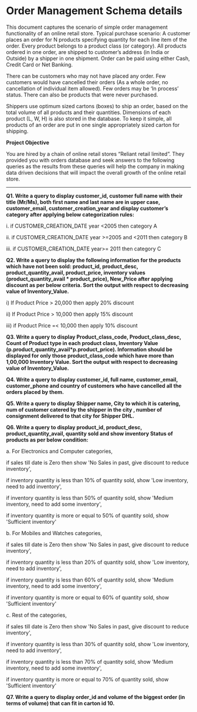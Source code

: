 # Order Management Schema details
This document captures the scenario of simple order management functionality of an online retail store.
Typical purchase scenario: A customer places an order for N products specifying quantity for each line item
of the order. Every product belongs to a product class (or category). All products ordered in one order, are
shipped to customer’s address (in India or Outside) by a shipper in one shipment. Order can be paid using
either Cash, Credit Card or Net Banking.

There can be customers who may not have placed any order. Few customers would have cancelled their
orders (As a whole order, no cancellation of individual item allowed). Few orders may be ‘In process’
status. There can also be products that were never purchased.

Shippers use optimum sized cartons (boxes) to ship an order, based on the total volume of all products
and their quantities. Dimensions of each product (L, W, H) is also stored in the database. To keep it simple,
all products of an order are put in one single appropriately sized carton for shipping.

**Project Objective**

You are hired by a chain of online retail stores “Reliant retail limited”. They provided you with orders
database and seek answers to the following queries as the results from these queries will help the
company in making data driven decisions that will impact the overall growth of the online retail store.

----------------------------------------------------------------------------------------------------------------------------------------------------------------
**Q1. Write a query to display customer_id, customer full name with their title (Mr/Ms), both first name and
last name are in upper case, customer_email, customer_creation_year and display customer’s category
after applying below categorization rules:**

i. if CUSTOMER_CREATION_DATE year <2005 then category A

ii. if CUSTOMER_CREATION_DATE year >=2005 and <2011 then category B

iii. if CUSTOMER_CREATION_DATE year>= 2011 then category C

**Q2. Write a query to display the following information for the products which have not been sold:
product_id, product_desc, product_quantity_avail, product_price, inventory values (product_quantity_avail * product_price), New_Price after applying discount as per below criteria. Sort the output with respect to decreasing value of Inventory_Value.**

i) If Product Price > 20,000 then apply 20% discount

ii) If Product Price > 10,000 then apply 15% discount

iii) if Product Price =< 10,000 then apply 10% discount


**Q3. Write a query to display Product_class_code, Product_class_desc, Count of Product type in each
product class, Inventory Value (p.product_quantity_avail*p.product_price). Information should be
displayed for only those product_class_code which have more than 1,00,000 Inventory Value. Sort the
output with respect to decreasing value of Inventory_Value.**

**Q4. Write a query to display customer_id, full name, customer_email, customer_phone and country of
customers who have cancelled all the orders placed by them.**

**Q5. Write a query to display Shipper name, City to which it is catering, num of customer catered by the
shipper in the city , number of consignment delivered to that city for Shipper DHL.**

**Q6. Write a query to display product_id, product_desc, product_quantity_avail, quantity sold and show
inventory Status of products as per below condition:**

a. For Electronics and Computer categories,

if sales till date is Zero then show 'No Sales in past, give discount to reduce inventory',

if inventory quantity is less than 10% of quantity sold, show 'Low inventory, need to add inventory',

if inventory quantity is less than 50% of quantity sold, show 'Medium inventory, need to add some
inventory',

if inventory quantity is more or equal to 50% of quantity sold, show 'Sufficient inventory'

b. For Mobiles and Watches categories,

if sales till date is Zero then show 'No Sales in past, give discount to reduce inventory',

if inventory quantity is less than 20% of quantity sold, show 'Low inventory, need to add inventory',

if inventory quantity is less than 60% of quantity sold, show 'Medium inventory, need to add some
inventory',

if inventory quantity is more or equal to 60% of quantity sold, show 'Sufficient inventory'

c. Rest of the categories,

if sales till date is Zero then show 'No Sales in past, give discount to reduce inventory',

if inventory quantity is less than 30% of quantity sold, show 'Low inventory, need to add inventory',

if inventory quantity is less than 70% of quantity sold, show 'Medium inventory, need to add some
inventory',

if inventory quantity is more or equal to 70% of quantity sold, show 'Sufficient inventory'


**Q7. Write a query to display order_id and volume of the biggest order (in terms of volume) that can fit in
carton id 10.**
